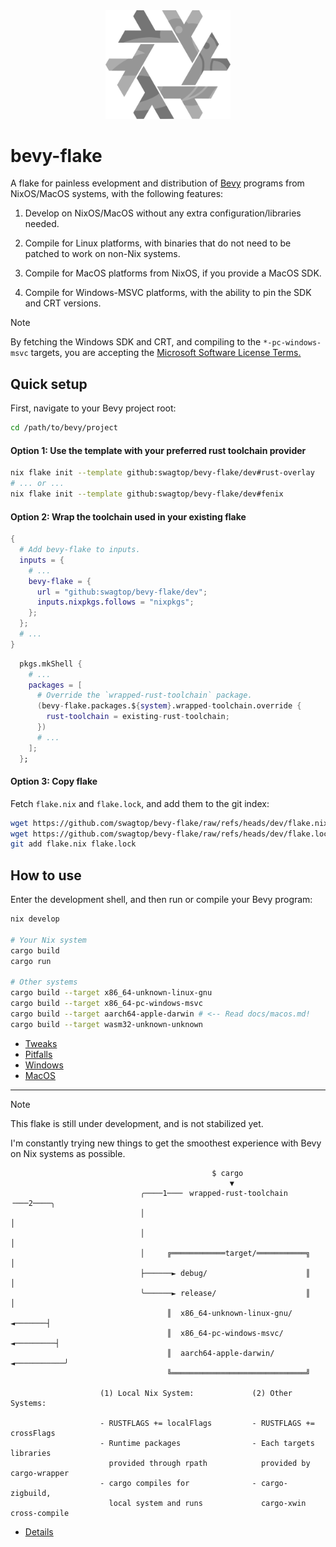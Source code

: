 <div align="center"> <img src="bevy-flake.svg" width="200"/> </div>

# bevy-flake

A flake for painless evelopment and distribution of [Bevy][bevy] programs from
NixOS/MacOS systems, with the following features:

1) Develop on NixOS/MacOS without any extra configuration/libraries needed.

2) Compile for Linux platforms, with binaries that do not need to be patched to
   work on non-Nix systems.

3) Compile for MacOS platforms from NixOS, if you provide a MacOS SDK.

4) Compile for Windows-MSVC platforms, with the ability to pin the SDK and CRT
   versions.

[bevy]: https://github.com/bevyengine/bevy

> [!NOTE]
> By fetching the Windows SDK and CRT, and compiling to the `*-pc-windows-msvc`
> targets, you are accepting the [Microsoft Software License Terms.][license]

[license]: https://go.microsoft.com/fwlink/?LinkId=2086102

## Quick setup

First, navigate to your Bevy project root:

```sh
cd /path/to/bevy/project
```
#### Option 1: Use the template with your preferred rust toolchain provider

```sh
nix flake init --template github:swagtop/bevy-flake/dev#rust-overlay
# ... or ...
nix flake init --template github:swagtop/bevy-flake/dev#fenix
```

#### Option 2: Wrap the toolchain used in your existing flake

```nix
{
  # Add bevy-flake to inputs.
  inputs = {
    # ...
    bevy-flake = {
      url = "github:swagtop/bevy-flake/dev";
      inputs.nixpkgs.follows = "nixpkgs";
    };
  };
  # ...
}
```

```nix
  pkgs.mkShell {
    # ...
    packages = [
      # Override the `wrapped-rust-toolchain` package.
      (bevy-flake.packages.${system}.wrapped-toolchain.override {
        rust-toolchain = existing-rust-toolchain;
      })
      # ...
    ];
  };
```

#### Option 3: Copy flake

Fetch `flake.nix` and `flake.lock`, and add them to the git index:

```sh
wget https://github.com/swagtop/bevy-flake/raw/refs/heads/dev/flake.nix
wget https://github.com/swagtop/bevy-flake/raw/refs/heads/dev/flake.lock
git add flake.nix flake.lock
```

## How to use

Enter the development shell, and then run or compile your Bevy program:

```sh
nix develop

# Your Nix system
cargo build
cargo run

# Other systems
cargo build --target x86_64-unknown-linux-gnu
cargo build --target x86_64-pc-windows-msvc
cargo build --target aarch64-apple-darwin # <-- Read docs/macos.md!
cargo build --target wasm32-unknown-unknown
```

- [Tweaks](docs/tweaks.md)
- [Pitfalls](docs/pitfalls.md)
- [Windows](docs/windows.md)
- [MacOS](docs/macos.md)

--------------------------------------------------------------------------------

> [!NOTE]
> This flake is still under development, and is not stabilized yet.
>
> I'm constantly trying new things to get the smoothest experience with Bevy on
> Nix systems as possible.

```
                                             $ cargo
                                                 ▼
                             ╭────1───╴ wrapped-rust-toolchain ╶───2────╮
                             │                                          │
                             │                                          │
                             │     ╔════════════target/═══════════╗     │
                             ├──────► debug/                      ║     │
                             ╰──────► release/                    ║     │
                                   ║  x86_64-unknown-linux-gnu/ ◄───────┤
                                   ║  x86_64-pc-windows-msvc/ ◄─────────┤
                                   ║  aarch64-apple-darwin/ ◄───────────╯
                                   ╚══════════════════════════════╝

                    (1) Local Nix System:             (2) Other Systems:

                    - RUSTFLAGS += localFlags         - RUSTFLAGS += crossFlags
                    - Runtime packages                - Each targets libraries
                      provided through rpath            provided by cargo-wrapper
                    - cargo compiles for              - cargo-zigbuild,
                      local system and runs             cargo-xwin cross-compile
```

- [Details](docs/details.md)
